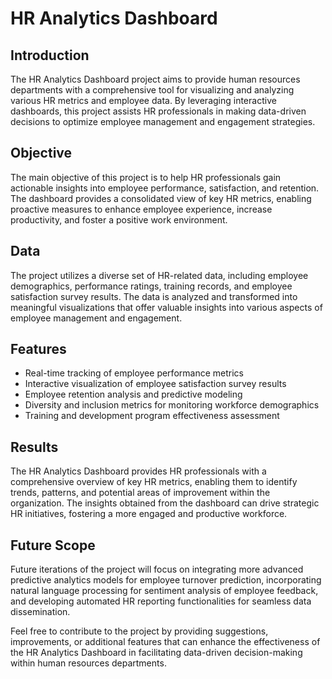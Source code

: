 # HR Analytics Dashboard

## Introduction
The HR Analytics Dashboard project aims to provide human resources departments with a comprehensive tool for visualizing and analyzing various HR metrics and employee data. By leveraging interactive dashboards, this project assists HR professionals in making data-driven decisions to optimize employee management and engagement strategies.

## Objective
The main objective of this project is to help HR professionals gain actionable insights into employee performance, satisfaction, and retention. The dashboard provides a consolidated view of key HR metrics, enabling proactive measures to enhance employee experience, increase productivity, and foster a positive work environment.

## Data
The project utilizes a diverse set of HR-related data, including employee demographics, performance ratings, training records, and employee satisfaction survey results. The data is analyzed and transformed into meaningful visualizations that offer valuable insights into various aspects of employee management and engagement.

## Features
- Real-time tracking of employee performance metrics
- Interactive visualization of employee satisfaction survey results
- Employee retention analysis and predictive modeling
- Diversity and inclusion metrics for monitoring workforce demographics
- Training and development program effectiveness assessment

## Results
The HR Analytics Dashboard provides HR professionals with a comprehensive overview of key HR metrics, enabling them to identify trends, patterns, and potential areas of improvement within the organization. The insights obtained from the dashboard can drive strategic HR initiatives, fostering a more engaged and productive workforce.

## Future Scope
Future iterations of the project will focus on integrating more advanced predictive analytics models for employee turnover prediction, incorporating natural language processing for sentiment analysis of employee feedback, and developing automated HR reporting functionalities for seamless data dissemination.

Feel free to contribute to the project by providing suggestions, improvements, or additional features that can enhance the effectiveness of the HR Analytics Dashboard in facilitating data-driven decision-making within human resources departments.
